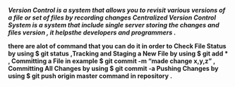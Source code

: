 ***Version Control is a system that allows you to revisit various versions of a file or set of files by recording changes Centralized Version Control System is a system that include single server storing the changes and files version , it helpsthe developers and programmers .***

**there are alot of command that you can do it in order to Check File Status by using $ git status ,Tracking and Staging a New File
 by using $ git add * , Committing a File  in example $ git commit -m “made change x,y,z” , Committing All Changes by using $ git commit -a
Pushing Changes by using $ git push origin master command in repository .**
